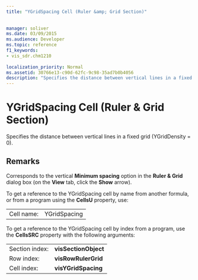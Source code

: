 ```yaml
---
title: "YGridSpacing Cell (Ruler &amp; Grid Section)"
 
 
manager: soliver
ms.date: 03/09/2015
ms.audience: Developer
ms.topic: reference
f1_keywords:
- vis_sdr.chm1210
 
localization_priority: Normal
ms.assetid: 30766e13-c90d-62fc-9c98-35ad7b0b4056
description: "Specifies the distance between vertical lines in a fixed grid (YGridDensity = 0)."
---
```


# YGridSpacing Cell (Ruler &amp; Grid Section)

Specifies the distance between vertical lines in a fixed grid (YGridDensity = 0).
  
## Remarks

Corresponds to the vertical **Minimum spacing** option in the **Ruler &amp; Grid** dialog box (on the **View** tab, click the **Show** arrow). 
  
To get a reference to the YGridSpacing cell by name from another formula, or from a program using the **CellsU** property, use: 
  
|||
|:-----|:-----|
|Cell name:  <br/> |YGridSpacing  <br/> |
   
To get a reference to the YGridSpacing cell by index from a program, use the **CellsSRC** property with the following arguments: 
  
|||
|:-----|:-----|
|Section index:  <br/> |**visSectionObject** <br/> |
|Row index:  <br/> |**visRowRulerGrid** <br/> |
|Cell index:  <br/> |**visYGridSpacing** <br/> |
   

